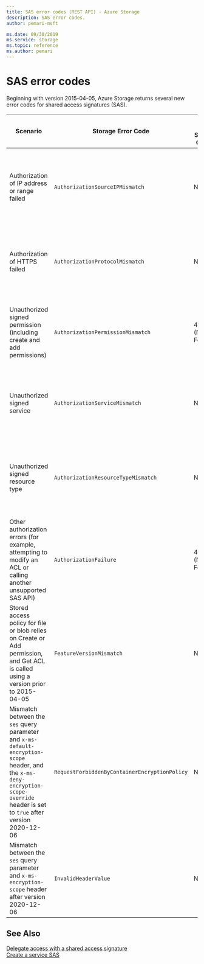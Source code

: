 ```yaml
---
title: SAS error codes (REST API) - Azure Storage
description: SAS error codes.
author: pemari-msft

ms.date: 09/30/2019
ms.service: storage
ms.topic: reference
ms.author: pemari
---
```


# SAS error codes

Beginning with version 2015-04-05, Azure Storage returns several new error codes for  shared access signatures (SAS).  
  
|Scenario|Storage Error Code|Old Http Status Code|New Http Status Code|Error Message|Applies To (SAS Type)|  
|--------------|------------------------|--------------------------|--------------------------|-------------------|-----------------------------|  
|Authorization of IP address or range failed|`AuthorizationSourceIPMismatch`|N/A|403 (Forbidden)|This request is not authorized to perform this operation using this source IP {SourceIP}.|Account SAS<br /><br /> Service SAS|  
|Authorization of HTTPS failed|`AuthorizationProtocolMismatch`|N/A|403 (Forbidden)|This request is not authorized to perform this operation using this protocol.|Account SAS<br /><br /> Service SAS|  
|Unauthorized signed permission (including create and add permissions)|`AuthorizationPermissionMismatch`|404 (Not Found)|403 (Forbidden)|This request is not authorized to perform this operation using this permission.|Account SAS<br /><br /> Service SAS|  
|Unauthorized signed service|`AuthorizationServiceMismatch`|N/A|403 (Forbidden)|This request is not authorized to perform this operation using this service.|Account SAS<br /><br /> Service SAS|  
|Unauthorized signed resource type|`AuthorizationResourceTypeMismatch`|N/A|403 (Forbidden)|This request is not authorized to perform this operation using this resource type.|Account SAS<br /><br /> Service SAS|  
|Other authorization errors (for example, attempting  to modify an ACL or calling another unsupported SAS API)|`AuthorizationFailure`|404 (Not Found)|403 (Forbidden)|This request is not authorized to perform this operation.|Account SAS<br /><br /> Service SAS|  
|Stored access policy for file or blob relies on Create or Add permission, and Get ACL is called using a version prior to 2015-04-05|`FeatureVersionMismatch`|N/A|409 (Conflict)|Stored access policy contains a permission that is not supported by this version.|Service SAS|  
| Mismatch between the `ses` query parameter and `x-ms-default-encryption-scope` header, and the `x-ms-deny-encryption-scope-override` header is set to `true` after version 2020-12-06 |`RequestForbiddenByContainerEncryptionPolicy`|N/A|403 (Forbidden)|The request is forbidden by the container encryption policy. |Account SAS<br /><br /> Service SAS|  
| Mismatch between the `ses` query parameter and `x-ms-encryption-scope` header after version 2020-12-06 |`InvalidHeaderValue`|N/A|400 (BadRequest)|The value for one of the HTTP headers is not in the correct format. |Account SAS<br /><br /> Service SAS|  

## See Also  
 [Delegate access with a shared access signature](delegate-access-with-shared-access-signature.md)   
 [Create a service SAS](create-service-sas.md)

